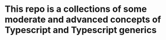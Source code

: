 # This repo is a collections of some moderate and advanced concepts of Typescript and Typescript generics